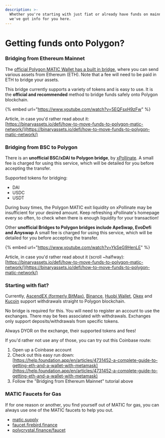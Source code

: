 ```yaml
---
description: >-
  Whether you're starting with just fiat or already have funds on mainnet/BSC,
  we've got info for you here.
---
```


# Getting funds onto Polygon?

### Bridging from Ethereum Mainnet

The [official Polygon MATIC Wallet has a built in bridge](https://wallet.matic.network/bridge), where you can send various assets from Ethereum (ETH). Note that a fee will need to be paid in ETH to bridge your assets.

This bridge currently supports a variety of tokens and is easy to use. It is the **official and recommended** method to bridge funds safely onto Polygon blockchain.

{% embed url="https://www.youtube.com/watch?v=5EQFsxH9zFw" %}

Article, in case you'd rather read about it: \
[https://binaryassets.io/defi/how-to-move-funds-to-polygon-matic-network/](https://binaryassets.io/defi/how-to-move-funds-to-polygon-matic-network/)

### **Bridging from BSC to Polygon**&#x20;

There is an **unofficial BSC/xDAI to Polygon bridge**, by [xPollinate](https://www.xpollinate.io). A small fee is charged for using this service, which will be detailed for you before accepting the transfer.

Supported tokens for bridging:

* DAI
* USDC
* USDT

During busy times, the Polygon MATIC exit liquidity on xPollinate may be insufficient for your desired amount. Keep refreshing xPollinate's homepage every so often, to check when there is enough liquidity for your transaction!

Other **unofficial Bridges to Polygon bridges include ApeSwap, EvoDefi and Anyswap** A small fee is charged for using this service, which will be detailed for you before accepting the transfer.

{% embed url="https://www.youtube.com/watch?v=YkSeG9HenLE" %}

Article, in case you'd rather read about it (scroll \~halfway): \
[https://binaryassets.io/defi/how-to-move-funds-to-polygon-matic-network/](https://binaryassets.io/defi/how-to-move-funds-to-polygon-matic-network/)

### Starting with fiat?

Currently, [AscendEX (formerly BitMax)](https://ascendex.com), [Binance](https://binance.com), [Huobi Wallet](https://www.huobiwallet.com), [Okex](https://www.okex.com) and [Kucoin](https://www.kucoin.com) support withdrawals straight to Polygon blockchain.

No bridge is required for this. You will need to register an account to use the exchanges. There may be fees associated with withdrawals. Exchanges only support deposits/withdrawals from specific tokens.&#x20;

Always DYOR on the exchange, their supported tokens and fees!

If you'd rather not use any of those, you can try out this Coinbase route:

1. Open up a Coinbase account
2. Check out this easy run down: [https://help.foundation.app/en/articles/4731452-a-complete-guide-to-getting-eth-and-a-wallet-with-metamask](https://help.foundation.app/en/articles/4731452-a-complete-guide-to-getting-eth-and-a-wallet-with-metamask)
3. Follow the "Bridging from Ethereum Mainnet" tutorial above

### MATIC Faucets for Gas

If for one reason or another, you find yourself out of MATIC for gas, you can always use one of the MATIC faucets to help you out.&#x20;

* [matic.supply](https://matic.supply)
* [faucet.firebird.finance](https://faucet.firebird.finance)
* [polycrystal.finance/faucet](https://polycrystal.finance/faucet)
